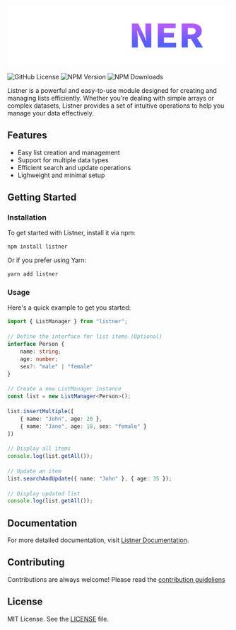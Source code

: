 ![Listner](https://raw.githubusercontent.com/Arcnnis/arcnnis-storage/main/github/listner.png)

![GitHub License](https://img.shields.io/github/license/outroninja/listner) ![NPM Version](https://img.shields.io/npm/v/listner) ![NPM Downloads](https://img.shields.io/npm/dy/listner)

Listner is a powerful and easy-to-use module designed for creating and managing lists efficiently. Whether you're dealing with simple arrays or complex datasets, Listner provides a set of intuitive operations to help you manage your data effectively.

## Features
- Easy list creation and management
- Support for multiple data types
- Efficient search and update operations
- Lighweight and minimal setup

## Getting Started
### Installation
To get started with Listner, install it via npm:
```bash
npm install listner
```
Or if you prefer using Yarn:
```bash
yarn add listner
```

### Usage
Here's a quick example to get you started:
```ts
import { ListManager } from "listner";

// Define the interface for list items (Optional)
interface Person {
    name: string;
    age: number;
    sex?: "male" | "female"
}

// Create a new ListManager instance
const list = new ListManager<Person>();

list.insertMultiple([
    { name: "John", age: 20 },
    { name: "Jane", age: 18, sex: "female" }
])

// Display all items
console.log(list.getAll());

// Update an item
list.searchAndUpdate({ name: "John" }, { age: 35 });

// Display updated list
console.log(list.getAll());
```

## Documentation
For more detailed documentation, visit [Listner Documentation](https://listner.github.io).

## Contributing
Contributions are always welcome! Please read the [contribution guideliens](https://github.com/outroninja/listner/CONTRIBUTING)

## License
MIT License. See the [LICENSE](https://github.com/outroninja/listner/blob/master/LICENSE) file.
